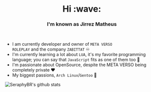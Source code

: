 <!--
**jirrezx/jirrezx** is a ✨ _special_ ✨ repository because its `README.md` (this file) appears on your GitHub profile.
-->
<h1 align="center">Hi :wave:</h1>
<h3 align="center">I'm known as Jirrez Matheus</h3>
<br>

- I am currently developer and owner of <code>META VERSO ROLEPLAY</code> and the company <code>ZABITTAT</code> :infinity:
- I'm currently learning a lot about <code>LUA</code>, it's my favorite programming language; you can say that <code>JavaScript</code> fits as one of them too :seedling:
- I'm passionate about OpenSource, despite the META VERSO being completely private :heart:
- My biggest passions, <code>Arch Linux</code>/<code>Gentoo</code> :penguin:

![SeraphyBR's github stats](https://github-readme-stats.vercel.app/api?username=jirrezx&show_icons=true&theme=vue-dark)
